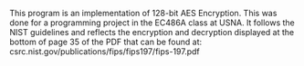 This program is an implementation of 128-bit AES Encryption.
This was done for a programming project in the EC486A class
at USNA. It follows the NIST guidelines and reflects the 
encryption and decryption displayed at the bottom of page 
35 of the PDF that can be found at: 
csrc.nist.gov/publications/fips/fips197/fips-197.pdf
